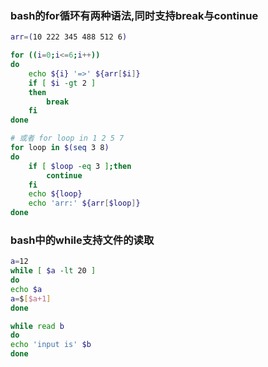 ### bash的for循环有两种语法,同时支持break与continue

```bash
arr=(10 222 345 488 512 6)

for ((i=0;i<=6;i++))
do
    echo ${i} '=>' ${arr[$i]}
    if [ $i -gt 2 ]
    then 
        break
    fi
done

# 或者 for loop in 1 2 5 7 
for loop in $(seq 3 8)
do
    if [ $loop -eq 3 ];then
        continue
    fi
    echo ${loop}
    echo 'arr:' ${arr[$loop]}
done
```

### bash中的while支持文件的读取

```bash
a=12
while [ $a -lt 20 ]
do
echo $a
a=$[$a+1]
done

while read b
do
echo 'input is' $b
done
```

